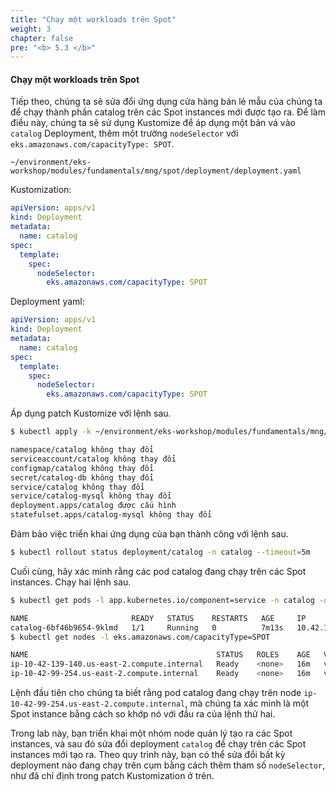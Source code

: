 ```yaml
---
title: "Chạy một workloads trên Spot"
weight: 3
chapter: false
pre: "<b> 5.3 </b>"
---
```


#### Chạy một workloads trên Spot

Tiếp theo, chúng ta sẽ sửa đổi ứng dụng cửa hàng bán lẻ mẫu của chúng ta để chạy thành phần catalog trên các Spot instances mới được tạo ra. Để làm điều này, chúng ta sẽ sử dụng Kustomize để áp dụng một bản vá vào `catalog` Deployment, thêm một trường `nodeSelector` với `eks.amazonaws.com/capacityType: SPOT`.

```
~/environment/eks-workshop/modules/fundamentals/mng/spot/deployment/deployment.yaml
```

Kustomization:

```yaml
apiVersion: apps/v1
kind: Deployment
metadata:
  name: catalog
spec:
  template:
    spec:
      nodeSelector:
        eks.amazonaws.com/capacityType: SPOT
```

Deployment yaml:

```yaml
apiVersion: apps/v1
kind: Deployment
metadata:
  name: catalog
spec:
  template:
    spec:
      nodeSelector:
        eks.amazonaws.com/capacityType: SPOT
```

Áp dụng patch Kustomize với lệnh sau.

```bash
$ kubectl apply -k ~/environment/eks-workshop/modules/fundamentals/mng/spot/deployment

namespace/catalog không thay đổi
serviceaccount/catalog không thay đổi
configmap/catalog không thay đổi
secret/catalog-db không thay đổi
service/catalog không thay đổi
service/catalog-mysql không thay đổi
deployment.apps/catalog được cấu hình
statefulset.apps/catalog-mysql không thay đổi
```

Đảm bảo việc triển khai ứng dụng của bạn thành công với lệnh sau.

```bash
$ kubectl rollout status deployment/catalog -n catalog --timeout=5m
```

Cuối cùng, hãy xác minh rằng các pod catalog đang chạy trên các Spot instances. Chạy hai lệnh sau.

```bash
$ kubectl get pods -l app.kubernetes.io/component=service -n catalog -o wide

NAME                       READY   STATUS    RESTARTS   AGE     IP              NODE
catalog-6bf46b9654-9klmd   1/1     Running   0          7m13s   10.42.118.208   ip-10-42-99-254.us-east-2.compute.internal
$ kubectl get nodes -l eks.amazonaws.com/capacityType=SPOT

NAME                                          STATUS   ROLES    AGE   VERSION
ip-10-42-139-140.us-east-2.compute.internal   Ready    <none>   16m   vVAR::KUBERNETES_NODE_VERSION
ip-10-42-99-254.us-east-2.compute.internal    Ready    <none>   16m   vVAR::KUBERNETES_NODE_VERSION

```

Lệnh đầu tiên cho chúng ta biết rằng pod catalog đang chạy trên node `ip-10-42-99-254.us-east-2.compute.internal`, mà chúng ta xác minh là một Spot instance bằng cách so khớp nó với đầu ra của lệnh thứ hai.

Trong lab này, bạn triển khai một nhóm node quản lý tạo ra các Spot instances, và sau đó sửa đổi deployment `catalog` để chạy trên các Spot instances mới tạo ra. Theo quy trình này, bạn có thể sửa đổi bất kỳ deployment nào đang chạy trên cụm bằng cách thêm tham số `nodeSelector`, như đã chỉ định trong patch Kustomization ở trên.